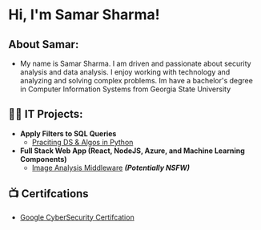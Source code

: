 <h1>Hi, I'm Samar Sharma! </h1>

<h2> About Samar:</h2>

- My name is Samar Sharma. I am driven and passionate about security analysis and data analysis. I enjoy working with technology and analyzing and solving complex problems. Im have a bachelor's degree in Computer Information Systems from Georgia State University

<h2>👨‍💻 IT Projects:</h2>

- <b>Apply Filters to SQL Queries</b>
  - [Praciting DS & Algos in Python](https://github.com/joshmadakor1/Algorithms-Practice)
- <b>Full Stack Web App (React, NodeJS, Azure, and Machine Learning Components)</b>
  - [Image Analysis Middleware](https://github.com/joshmadakor1/4chan-Image-Analysis-Middleware-C964) <b><i>(Potentially NSFW)</b></i>

<h2>📺 Certifcations</h2>

- [Google CyberSecurity Certifcation](https://www.youtube.com/watch?v=a83ASGn_V_s)


